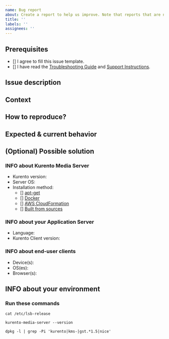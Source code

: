 ```yaml
---
name: Bug report
about: Create a report to help us improve. Note that reports that are not bugs will generally not be accepted.
title: ''
labels: ''
assignees: ''
---
```


<!--
Thank you for using Kurento! If you are here it means you found a problem...
Please provide enough information so that others can review your report.
-->


## Prerequisites

<!--
Fill with an 'X' in all the boxes that apply.
If you're unsure about any of these, don't hesitate to ask. We're here to help!
-->
* [] I agree to fill this issue template.
* [] I have read the [Troubleshooting Guide] and [Support Instructions].

[Troubleshooting Guide]: https://doc-kurento.readthedocs.io/en/latest/user/troubleshooting.html
[Support Instructions]: https://github.com/Kurento/.github/blob/master/SUPPORT.md



## Issue description

<!--
A clear and concise description of what the bug is. If you paste code or logs,
put it inside ```triple backquotes``` to preserve the formatting.
-->


## Context

<!--
How has this issue affected you? What are you trying to accomplish?
Providing context helps us come up with a solution.
-->


## How to reproduce?

<!--
Explain the exact steps that other developer should follow in order to
reproduce the same issue.

For example:
1. Create this pipeline: "..."
2. Use these settings: "..."
3. Click "Start"
4. See error
-->


## Expected & current behavior

<!-- Tell us what should happen, and what happens instead. -->


## (Optional) Possible solution

<!--
Not obligatory, but suggest a fix/reason for the bug,
or ideas on how to implement the solution.
-->


### INFO about Kurento Media Server

* Kurento version:  <!-- E.g. 6.12.0, nightly -->
* Server OS:        <!-- E.g. Ubuntu 16.04 (Xenial), 18.04 (Bionic), etc. -->
* Installation method:
    <!-- Fill with an 'X' in all the boxes that apply. -->
  - [] [apt-get]
  - [] [Docker]
  - [] [AWS CloudFormation]
  - [] [Built from sources]

[apt-get]: https://doc-kurento.readthedocs.io/en/latest/user/installation.html#installation-local
[Docker]: https://doc-kurento.readthedocs.io/en/latest/user/installation.html#installation-docker
[AWS CloudFormation]: https://doc-kurento.readthedocs.io/en/latest/user/installation.html#installation-aws
[Built from sources]: https://doc-kurento.readthedocs.io/en/latest/dev/dev_guide.html#dev-sources


### INFO about your Application Server

* Language:                 <!-- E.g. Java, Node.js, browser JavaScript, etc. -->
* Kurento Client version:   <!-- E.g. 6.12.0, nightly -->


### INFO about end-user clients

* Device(s):    <!-- E.g. PC, Mac, Android, iPhone, etc. -->
* OS(es):       <!-- E.g. Ubuntu 18.04, Windows 10, iOS 12, etc. -->
* Browser(s):   <!-- E.g. Firefox 74, Chrome 80, Safari 12.0, etc. -->


## INFO about your environment

<!--
Include as many relevant details about the environment where you experienced
the issue. Include things like:
* What Kurento Endpoints are used, and how are connected.
* If you are configuring STUN or TURN in Kurento and/or in the browsers.
* If the WebRTC streams are being relayed through your TURN servers.
* The network topology between servers / services / containers / etc.
* If there are any web proxies.

ANYTHING that you think might be relevant or useful.
-->


### Run these commands

<!--
Run these commands in your Kurento machine, and paste the output here.
Put the output inside ```triple backquotes``` to preserve the formatting.
-->

```
cat /etc/lsb-release
```

```
kurento-media-server --version
```

```
dpkg -l | grep -Pi 'kurento|kms-|gst.*1.5|nice'
```
